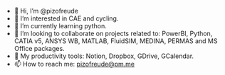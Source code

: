 - 👋 Hi, I’m @pizofreude
- 👀 I’m interested in CAE and cycling.
- 🌱 I’m currently learning python.
- 💞️ I’m looking to collaborate on projects related to: PowerBI, Python, CATIA v5, ANSYS WB, MATLAB, FluidSIM, MEDINA, PERMAS and MS Office packages.
- :100: My productivity tools: Notion, Dropbox, GDrive, GCalendar.
- 📫 How to reach me: pizofreude@pm.me

<!---
pizofreude/pizofreude is a ✨ special ✨ repository because its `README.md` (this file) appears on your GitHub profile.
You can click the Preview link to take a look at your changes.
--->
